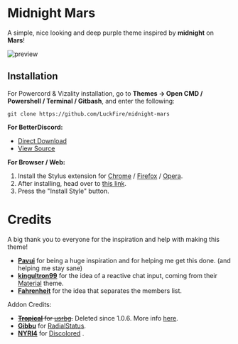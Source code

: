 # Midnight Mars
A simple, nice looking and deep purple theme inspired by **midnight** on **Mars**!

![preview](./assets/preview.png)

## Installation
For Powercord & Vizality installation, go to **Themes -> Open CMD / Powershell / Terminal / Gitbash**, and enter the following:
```
git clone https://github.com/LuckFire/midnight-mars
```

**For BetterDiscord:**
- [Direct Download](https://betterdiscord.app/Download?id=141)
- [View Source](https://luckfire.github.io/midnight-mars/src/support/compiled.css)

**For Browser / Web:**
1. Install the Stylus extension for [Chrome](https://chrome.google.com/webstore/detail/stylus/clngdbkpkpeebahjckkjfobafhncgmne) / [Firefox](https://addons.mozilla.org/en-US/firefox/addon/styl-us/) / [Opera](https://github.com/openstyles/stylus/wiki/Opera,-Outdated-Stylus).
2. After installing, head over to [this link](https://luckfire.github.io/midnight-mars/src/support/MidnightMars.user.css).
3. Press the "Install Style" button.

# Credits
A big thank you to everyone for the inspiration and help with making this theme!
- **[Pavui](https://github.com/Pavui/)** for being a huge inspiration and for helping me get this done. (and helping me stay sane)
- **[kingultron99](https://github.com/kingultron99)** for the idea of a reactive chat input, coming from their [Material](https://github.com/Kings-Discord-Stuff/material/) theme.
- **[Fahrenheit](https://github.com/Fahrenheit)** for the idea that separates the members list.

Addon Credits:
- <strike>**[Tropical](https://github.com/Tropix126)** for [usrbg](https://github.com/Discord-Custom-Covers/usrbg).</strike> Deleted since 1.0.6. More info [here](https://discord.com/channels/538759280057122817/755012671837044797/847269429699411969).
- **[Gibbu](https://github.com/gibbu)** for [RadialStatus](https://github.com/DiscordStyles/RadialStatus).
- **[NYRI4](https://github.com/NYRI4)** for [Discolored](https://github.com/NYRI4/Discolored) .